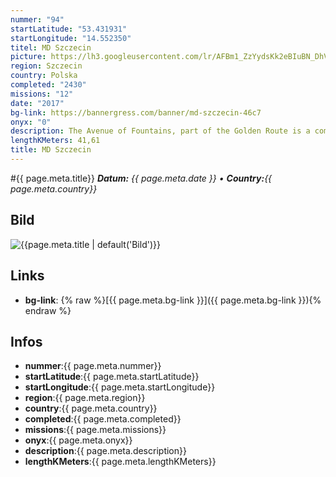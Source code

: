 ```yaml
---
nummer: "94"
startLatitude: "53.431931"
startLongitude: "14.552350"
titel: MD Szczecin
picture: https://lh3.googleusercontent.com/lr/AFBm1_ZzYydsKk2eBIuBN_DhVYZGB6Dst5Vk4b_hKksAqxmRsVL6u_JPA9Ngp7a1D9K74i1o0QwLxSczxvl9-4hK3f7vcfmuZmyAXLi4HAttmWZsTJK9cZHt7IDTDDKQVU2ptuAMuv368vJh-5fi797KC3KrOQ6s7tSKmKAKWf4XekPhuS5XzDFVhQ6RJDBWek7KJ9ckn9mBshzO6MlqGgfRP2StDZvMx0FUnO5-6jVmYhGuSGH2Bv14sBhyYy5rZ9DW1deqrABHzMrLU6i2s5MT05QHE5LdozVC9TUrn7siul8-8CrYG0UbeVCnpFzqXKJXAb_IugLZFZffxFNHGoVDwvxlLvLxHW_lIiDYBtOuwwRd07PgIMA8FqcqkZTyLPGRT6bjcbuBgSquTTRXjyFalqzFUC2OdrQK-NEF2I-A9UFuIGUcrv90T4R4wWufMKYJoJNe3JvmUF-QSmRgk7bq39S3tfRdrkMbAa7zpxQWDFV18Zcpg6idCx0F6R2STTIwUYjr5NbYU_UOlUAg-kPhmgY7EDiz_f1krIkmmFY9lJJ9eha4r7JrMU13GRTU51o5XEGTxXhYlBIk5yy9Qtq3kWSoLDzZ-holTX5KpWALLmRMHPwtafA7jQF_rxSEokgQUHrlZNFJOcBkNvsN5MiIDhU0-c9m3PO6dWADtymLoRg8umog4uTZLR7pWUzFL5GtTWO7dHU6qmHXjYzjxVkIAt7IWUVk9ilwL06Iu6t9aX-A0PIT_hYu2ewDYju9s7wG6ByNa_AhAwUEqRA1Gjyp3lgGJtqvFjHdNJs3OvzioAEl5B6w12xWVfvyxxl_p6DGpFhcq6jCeeGxrEjLpXCT_CM1kvHDm96pXoPF
region: Szczecin
country: Polska
completed: "2430"
missions: "12"
date: "2017"
bg-link: https://bannergress.com/banner/md-szczecin-46c7
onyx: "0"
description: The Avenue of Fountains, part of the Golden Route is a common place for walking and relaxing. It is lined with rectangular fountains, hedges, and a multitude of restaurants.
lengthKMeters: 41,61
title: MD Szczecin
---
```


#{{ page.meta.title}}
_**Datum:** {{ page.meta.date }} • **Country:**{{ page.meta.country}}_

## Bild
![{{page.meta.title | default('Bild')}}]({{page.meta.picture}})

## Links
- **bg-link**: {% raw %}[{{ page.meta.bg-link }}]({{ page.meta.bg-link }}){% endraw %}

## Infos
- **nummer**:{{ page.meta.nummer}}
- **startLatitude**:{{ page.meta.startLatitude}}
- **startLongitude**:{{ page.meta.startLongitude}}
- **region**:{{ page.meta.region}}
- **country**:{{ page.meta.country}}
- **completed**:{{ page.meta.completed}}
- **missions**:{{ page.meta.missions}}
- **onyx**:{{ page.meta.onyx}}
- **description**:{{ page.meta.description}}
- **lengthKMeters**:{{ page.meta.lengthKMeters}}

